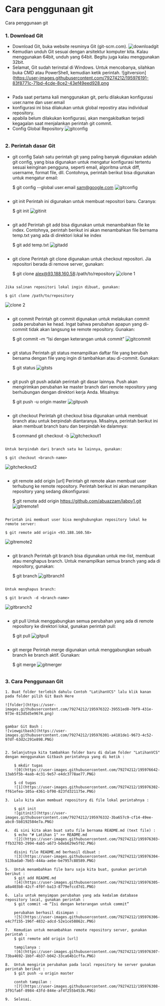 # Cara penggunaan git
Cara penggunaan git

### 1. Download Git
*   Download Git, buka website resminya Git (git-scm.com).
![downloadgit](https://user-images.githubusercontent.com/79274212/195904905-ad5c7f21-b92b-4416-acb0-f5d657e5842d.png)
*   Kemudian unduh Git sesuai dengan arsitektur komputer kita. Kalau
    menggunakan 64bit, unduh yang 64bit. Begitu juga kalau menggunakan 32bit.
*   Selamat, Git sudah terinstal di Windows. Untuk mencobanya, silahkan
    buka CMD atau PowerShell, kemudian ketik perintah.
![gitversion](https://user-images.githubusercontent.com/79274212/195976191-83f8771c-71bd-4cde-8ce2-43ef49eed928.png
<img scr="tugas/images/gitversion.png">

*   Pada saat pertama kali menggunakan git, perlu dilakukan konfigurasi user.name dan user.email 
*   konfigurasi ini bisa dilakukan untuk global repostiry atau individual repository.
*   apabila belum dilakukan konfigurasi, akan mengakibatkan terjadi kegagalan 
    saat menjalankan perintah git commit.
*   Config Global Repository
![gitconfig](https://user-images.githubusercontent.com/79274212/195976229-67b98caf-7514-4a09-983e-5c2092c79db5.png)
<img scr="tugas/images/gitconfig.png">

### 2. Perintah dasar Git

* git config
    Salah satu perintah git yang paling banyak digunakan adalah git config, yang bisa digunakan untuk mengatur konfigurasi tertentu sesuai keinginan pengguna, seperti email, algoritma untuk diff, username, format file, dll. Contohnya, perintah berikut bisa digunakan untuk mengatur email:

    $ git config --global user.email sam@google.com
![gitconfig](https://user-images.githubusercontent.com/79274212/195976229-67b98caf-7514-4a09-983e-5c2092c79db5.png)

<img scr="tugas/images/gitconfig.png">


* git init
    Perintah ini digunakan untuk membuat repositori baru. Caranya:
    
    $ git init
![gitinit](https://user-images.githubusercontent.com/79274212/195976332-3ba657c9-cf14-49ee-abc0-5b8192584e7a.PNG)

<img scr="tugas/images/gitinit.png">


* git add
    Perintah git add bisa digunakan untuk menambahkan file ke index. Contohnya, perintah berikut ini akan menambahkan file bernama temp.txt yang ada di direktori lokal ke index

    $ git add temp.txt
![gitadd](https://user-images.githubusercontent.com/79274212/195976324-521c3afa-b8cc-4fb4-85ca-bbbddd6584c1.PNG)

<img scr="tugas/images/gitadd.png">

* git clone
    Perintah git clone digunakan untuk checkout repositori. Jia repositori berada di remove server, gunakan:
    
    $ git clone alex@93.188.160.58:/path/to/repository
![clone 1](https://user-images.githubusercontent.com/79274212/195976319-3b4fff6f-bc01-4724-9371-4ecd0b5c14aa.PNG)

<img scr="tugas/images/clone 1.png">

    Jika salinan repositori lokal ingin dibuat, gunakan:

    $ git clone /path/to/repository
![clone 2](https://user-images.githubusercontent.com/79274212/195976320-e78c6b33-0651-4dfe-a0d3-03de9325b8b9.PNG)

<img scr="tugas/images/clone 2.png">

* git commit
    Perintah git commit digunakan untuk melakukan commit pada perubahan ke head. Ingat bahwa perubahan apapun yang di-commit tidak akan langsung ke remote repository. Gunakan:

    $ git commit –m “Isi dengan keterangan untuk commit”
![gitcommit](https://user-images.githubusercontent.com/79274212/195976330-14879088-0496-4e70-ad82-a892f72a8909.PNG)

<img scr="tugas/images/gitcommit.png">

* git status
    Perintah git status menampilkan daftar file yang berubah bersama dengan file yang ingin di tambahkan atau di-commit. Gunakan:
    
    $ git status
![gitsts](https://user-images.githubusercontent.com/79274212/195976295-443a0ede-ba38-4367-b7b5-2cfd0b7804a0.PNG)

<img scr="tugas/images/gitsts.png">

* git push
    git push adalah perintah git dasar lainnya. Push akan mengirimkan perubahan ke master branch dari remote repository yang berhubungan dengan direktori kerja Anda. Misalnya:   
    
    $ git push -u origin master
![gitpush](https://user-images.githubusercontent.com/79274212/195976336-e3128838-6106-46b1-9bf9-927dae0e6ee7.PNG)

<img scr="tugas/images/gitpush.png">

* git checkout
    Perintah git checkout bisa digunakan untuk membuat branch atau untuk berpindah diantaranya. Misalnya, perintah berikut ini akan membuat branch baru dan berpindah ke dalamnya:
    
    $ command git checkout -b <nama-branch>
![gitcheckout1](https://user-images.githubusercontent.com/79274212/195976328-792ca02b-f83b-4ae4-8986-1d09c100cf79.PNG)

<img scr="tugas/images/gitcheckout1.png">

    Untuk berpindah dari branch satu ke lainnya, gunakan:
    
    $ git checkout <branch-name>
![gitcheckout2](https://user-images.githubusercontent.com/79274212/195976329-f3dbd636-4212-43e0-bf19-244fa07bf8b1.PNG)

<img scr="tugas/images/gitcheckout2.png">

* git remote add origin [url]
    Perintah git remote akan membuat user terhubung ke remote repository. Perintah berikut ini akan menampilkan repository yang sedang dikonfigurasi:  
    
    $ git remote add origin https://github.com/abuazzam/labpy1.git
![gitremote1](https://user-images.githubusercontent.com/79274212/195976338-d2cad2ae-b0d6-46db-8048-cc489aed3c8d.PNG)

<img scr="tugas/images/gitremote1.png">

    Perintah ini membuat user bisa menghubungkan repository lokal ke remote server:    
    
    $ git remote add origin <93.188.160.58>
![gitremote2](https://user-images.githubusercontent.com/79274212/195976294-ea8664a8-c347-439f-8686-e0dbc0d95d69.PNG)

<img scr="tugas/images/gitremote2.png">

* git branch
    Perintah git branch bisa digunakan untuk me-list, membuat atau menghapus branch. Untuk menampilkan semua branch yang ada di repository, gunakan:
    
    $ git branch
![gitbranch1](https://user-images.githubusercontent.com/79274212/195976326-03c33a8c-e133-49aa-927f-6b2bb64bdaca.PNG)

<img scr="tugas/images/gitbranch1.png">

    Untuk menghapus branch:
    
    $ git branch -d <branch-name>
![gitbranch2](https://user-images.githubusercontent.com/79274212/195976327-e333933a-848e-460d-96b3-9ba59ef0efd0.PNG)

<img scr="tugas/images/gitbranch2.png">

* git pull
    Untuk menggabungkan semua perubahan yang ada di remote repository ke direktori lokal, gunakan perintah pull:
    
    $ git pull
![gitpull](https://user-images.githubusercontent.com/79274212/195976335-4d047d52-67e4-4203-ae54-8c9aa0a1b228.PNG)

<img scr="tugas/images/gitpull.png">

* git merge
    Perintah merge digunakan untuk menggabungkan sebuah branch ke branch aktif. Gunakan:
    
    $ git merge <nama-branch>
![gitmerger](https://user-images.githubusercontent.com/79274212/195976333-629f7b3d-69e5-4f38-8dc2-9a205142def6.PNG)

<img scr="tugas/images/gitmerger.png">

### 3. Cara Penggunaan Git  

    1. Buat folder terlebih dahulu Contoh "LatihanVCS" lalu klik kanan pada folder pilih Git Bash Here

    ![folder](https://user-images.githubusercontent.com/79274212/195976322-39551ed8-70f9-431e-973e-813d5d5e9674.png)

<img scr="tugas/images/folder.png">

    gambar Git Bash :
    ![viewgitbash](https://user-images.githubusercontent.com/79274212/195976301-a4181de1-9673-4c52-97df-63d2c291e898.PNG)

<img scr="tugas/images/viewgitbash.png">

    2. Selanjutnya kita tambahkan folder baru di dalam folder "LatihanVCS" dengan menggunakan Gitbash perintahnya yang di ketik :

        $ mkdir tugas
        ![0](https://user-images.githubusercontent.com/79274212/195976642-13ab5f5b-4aab-4c31-9e57-e4dc3778ae77.PNG)

        $ cd tugas
        ![1](https://user-images.githubusercontent.com/79274212/195976302-ff61efea-105a-4361-bf98-823fd321175e.PNG)

    3.  Lalu kita akan membuat repository di file lokal perintahnya :

        $ git init
        ![gitinit](https://user-images.githubusercontent.com/79274212/195976332-3ba657c9-cf14-49ee-abc0-5b8192584e7a.PNG)

    4.  di sini kita akan buat satu file bernama README.md (text file) :
        $ echo "# Latihan 1" >> README.md
        ![2](https://user-images.githubusercontent.com/79274212/195976303-ffb32703-2994-4ab5-a673-bdeb629e5f92.PNG)

        disini file README.md berhasil dibuat :
        ![3](https://user-images.githubusercontent.com/79274212/195976304-513bada0-7b65-444a-aebe-be7957c88589.PNG)
    
    5.  Untuk menambahkan file baru saja kita buat, gunakan perintah berikut :
        $ git add README.md
        ![4](https://user-images.githubusercontent.com/79274212/195976305-a8a403b8-42cf-4f0f-ba13-8779efccd7d1.PNG)

    6.  Lalu untuk menyimpan perubahan yang ada kedalam database repository local, gunakan perintah :
        $ git commit –m “Isi dengan keterangan untuk commit”

        perubahan berhasil disimpan :
        ![5](https://user-images.githubusercontent.com/79274212/195976306-e4c7f155-196f-4832-adcd-52e1ce58862c.PNG)
    
    7.  Kemudian untuk menambahkan remote repository server, gunakan perintah :
        $ git remote add origin [url]

        tampilanya :
        ![6](https://user-images.githubusercontent.com/79274212/195976307-73ba4692-1bbf-4b37-b042-33ca64b1cffa.PNG)
    
    8.  Untuk mengirim perubahan pada local repository ke server gunakan perintah berikut :
        $ git push -u origin master

        contoh tampilan :
        ![7](https://user-images.githubusercontent.com/79274212/195976308-3f91fa6f-8984-43fd-844e-af4f255b453b.PNG)

    9.  Selesai.


